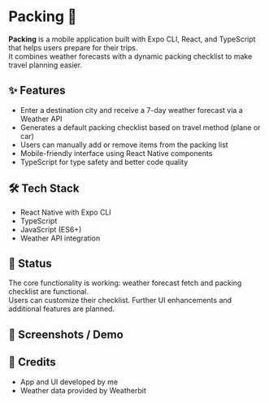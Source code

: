 # Packing 🧳

**Packing** is a mobile application built with Expo CLI, React, and TypeScript that helps users prepare for their trips.  
It combines weather forecasts with a dynamic packing checklist to make travel planning easier.

## ✨ Features
- Enter a destination city and receive a 7-day weather forecast via a Weather API  
- Generates a default packing checklist based on travel method (plane or car)  
- Users can manually add or remove items from the packing list  
- Mobile-friendly interface using React Native components  
- TypeScript for type safety and better code quality  

## 🛠️ Tech Stack
- React Native with Expo CLI  
- TypeScript  
- JavaScript (ES6+)  
- Weather API integration  

## 🚧 Status
The core functionality is working: weather forecast fetch and packing checklist are functional.  
Users can customize their checklist. Further UI enhancements and additional features are planned.

## 📸 Screenshots / Demo


## 🎨 Credits
- App and UI developed by me  
- Weather data provided by Weatherbit
